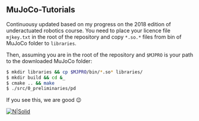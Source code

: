 ## MuJoCo-Tutorials
Continuousy updated based on my progress on the 2018 edition of underactuated robotics course. You need to place your licence file ```mjkey.txt``` in the root of the repository and copy ```*.so.*``` files from bin of MuJoCo folder to ```libraries```.

Then, assuming you are in the root of the repository and ```$MJPRO``` is your path to the downloaded MuJoCo folder:

```sh
$ mkdir libraries && cp $MJPRO/bin/*.so* libraries/ 
$ mkdir build && cd &_
$ cmake .. && make
$ ./src/0_preliminaries/pd
```
If you see this, we are good :wink:

[![N|Solid](https://cdn-images-1.medium.com/max/800/1*A73_QqmDm3puXsBv4FldGg.gif)](https://medium.com/coinmonks/mujoco-tutorial-on-mits-underactuated-robotics-in-c-part-0-2cbd259f6adc)
